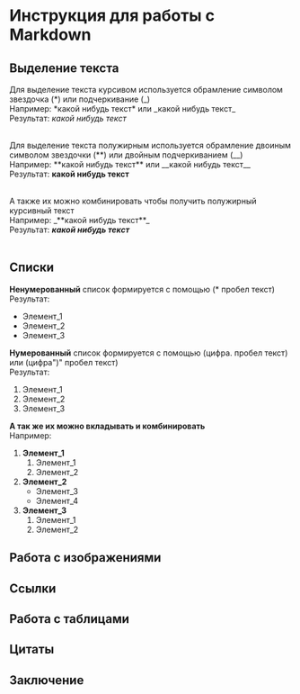 # Инструкция для работы с Markdown

## Выделение текста

Для выделение текста курсивом используется обрамление символом звездочка (*) или подчеркивание (_)<br>
Например: \*какой нибудь текст\* или \_какой нибудь текст\_<br>
Результат: *какой нибудь текст*<br><br>

Для выделение текста полужирным используется обрамление двоиным символом звездочки (**) или двойным подчеркиванием (__)<br>
Например: \*\*какой нибудь текст\*\* или \_\_какой нибудь текст\_\_<br>
Результат: **какой нибудь текст**<br><br>

А также их можно комбинировать чтобы получить полужирный курсивный текст<br>
Например: \_\*\*какой нибудь текст\*\*\_<br>
Результат: _**какой нибудь текст**_<br><br>

## Списки

**Ненумерованный** список формируется с помощью (* пробел текст)<br>
Результат:<br>
* Элемент_1
* Элемент_2
* Элемент_3

**Нумерованный** список формируется с помощью (цифра. пробел текст) или (цифра")" пробел текст)<br>
Результат:<br>
1. Элемент_1
2. Элемент_2
3. Элемент_3

**А так же их можно вкладывать и комбинировать**<br>
Например:<br>
1) **Элемент_1**
    1. Элемент_1
    2. Элемент_2
2) **Элемент_2**
    * Элемент_3
    * Элемент_4
3) **Элемент_3**
    1) Элемент_1
    2) Элемент_2

## Работа с изображениями

## Ссылки

## Работа с таблицами

## Цитаты

## Заключение
